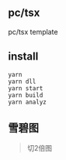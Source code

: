 
## pc/tsx

pc/tsx template

## install
```
yarn
yarn dll
yarn start
yarn build
yarn analyz
```

## 雪碧图
> 切2倍图